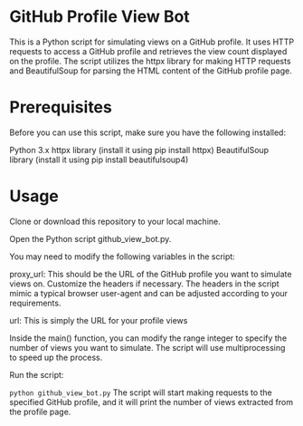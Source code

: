 # GitHub Profile View Bot
This is a Python script for simulating views on a GitHub profile. It uses HTTP requests to access a GitHub profile and retrieves the view count displayed on the profile. The script utilizes the httpx library for making HTTP requests and BeautifulSoup for parsing the HTML content of the GitHub profile page.

# Prerequisites
Before you can use this script, make sure you have the following installed:

Python 3.x
httpx library (install it using pip install httpx)
BeautifulSoup library (install it using pip install beautifulsoup4)
# Usage
Clone or download this repository to your local machine.

Open the Python script github_view_bot.py.

You may need to modify the following variables in the script:

proxy_url: This should be the URL of the GitHub profile you want to simulate views on.
Customize the headers if necessary. The headers in the script mimic a typical browser user-agent and can be adjusted according to your requirements.

url: This is simply the URL for your profile views

Inside the main() function, you can modify the range integer to specify the number of views you want to simulate. The script will use multiprocessing to speed up the process.

Run the script:

`python github_view_bot.py`
The script will start making requests to the specified GitHub profile, and it will print the number of views extracted from the profile page.
